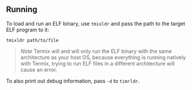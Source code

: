## Running

To load and run an ELF binary, use `tmixldr` and pass the path to the target ELF program to it:

```shell
tmixldr path/to/file
```

> *Note*
> Termix will and will only run the ELF binary with the same architecture as your host OS,
> because everything is running natively with Termix, trying to run ELF files in a different architecture
> will cause an error.

To also print out debug information, pass `-d` to `timrldr`.

